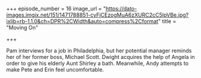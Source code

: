 +++
episode_number = 16
image_url = "https://dato-images.imgix.net/151/1471788851-cyFjCEzogMuA6zXURC2cC5lpVBe.jpg?ixlib=rb-1.1.0&ch=DPR%2CWidth&auto=compress%2Cformat"
title = "Moving On"

+++

Pam interviews for a job in Philadelphia, but her potential manager reminds her of her former boss, Michael Scott. Dwight acquires the help of Angela in order to give his elderly Aunt Shirley a bath. Meanwhile, Andy attempts to make Pete and Erin feel uncomfortable. 